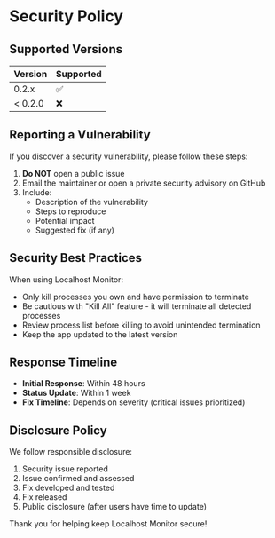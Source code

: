 # Security Policy

## Supported Versions

| Version | Supported          |
| ------- | ------------------ |
| 0.2.x   | :white_check_mark: |
| < 0.2.0 | :x:                |

## Reporting a Vulnerability

If you discover a security vulnerability, please follow these steps:

1. **Do NOT** open a public issue
2. Email the maintainer or open a private security advisory on GitHub
3. Include:
   - Description of the vulnerability
   - Steps to reproduce
   - Potential impact
   - Suggested fix (if any)

## Security Best Practices

When using Localhost Monitor:

- Only kill processes you own and have permission to terminate
- Be cautious with "Kill All" feature - it will terminate all detected processes
- Review process list before killing to avoid unintended termination
- Keep the app updated to the latest version

## Response Timeline

- **Initial Response**: Within 48 hours
- **Status Update**: Within 1 week
- **Fix Timeline**: Depends on severity (critical issues prioritized)

## Disclosure Policy

We follow responsible disclosure:
1. Security issue reported
2. Issue confirmed and assessed
3. Fix developed and tested
4. Fix released
5. Public disclosure (after users have time to update)

Thank you for helping keep Localhost Monitor secure!
